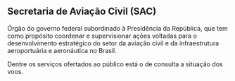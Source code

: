 Secretaria de Aviação Civil (SAC)
---

Órgão do governo federal subordinado à Presidência da República, que tem como propósito coordenar e supervisionar ações voltadas para o desenvolvimento estratégico do setor da aviação civil e da infraestrutura aeroportuária e aeronáutica no Brasil.

Dentre os serviços ofertados ao público está o de consulta a situação dos voos.